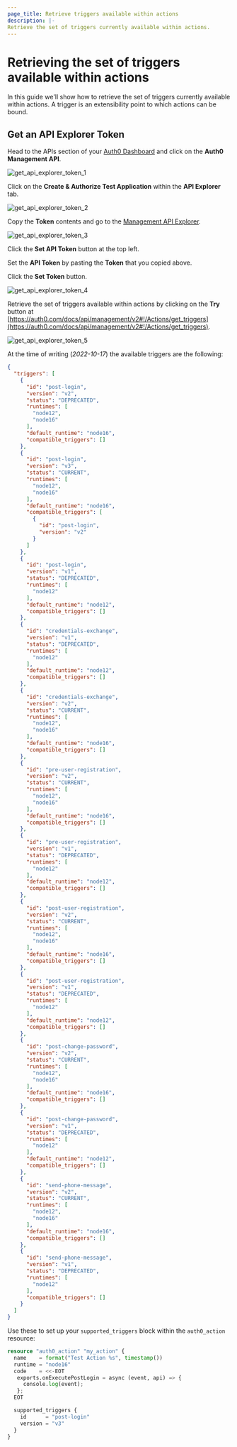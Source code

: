 ```yaml
---
page_title: Retrieve triggers available within actions
description: |-
Retrieve the set of triggers currently available within actions.
---
```


# Retrieving the set of triggers available within actions

In this guide we'll show how to retrieve the set of triggers currently available within actions.
A trigger is an extensibility point to which actions can be bound.

## Get an API Explorer Token

Head to the APIs section of your [Auth0 Dashboard](https://manage.auth0.com/#/apis) and click on the 
**Auth0 Management API**.

<img alt="get_api_explorer_token_1" src="https://user-images.githubusercontent.com/28300158/196163108-1a871ae9-7d98-4c4b-bb9f-a1fbf2e3fe8f.png">

Click on the **Create & Authorize Test Application** within the **API Explorer** tab.

<img alt="get_api_explorer_token_2" src="https://user-images.githubusercontent.com/28300158/196164274-785a39bf-e774-4d3d-a56b-c9b2b5c9149c.png">

Copy the **Token** contents and go to the [Management API Explorer](https://auth0.com/docs/api/management/v2).

<img alt="get_api_explorer_token_3" src="https://user-images.githubusercontent.com/28300158/196165167-e0e4b86d-8536-4613-9c61-7faec6dec8f9.png">

Click the **Set API Token** button at the top left.

Set the **API Token** by pasting the **Token** that you copied above.

Click the **Set Token** button.

<img alt="get_api_explorer_token_4" src="https://user-images.githubusercontent.com/28300158/196165357-6a2c3b69-2219-46eb-af2b-66665945bc75.png">

Retrieve the set of triggers available within actions by clicking on the **Try** button at 
[https://auth0.com/docs/api/management/v2#!/Actions/get_triggers](https://auth0.com/docs/api/management/v2#!/Actions/get_triggers).

<img alt="get_api_explorer_token_5" src="https://user-images.githubusercontent.com/28300158/196166349-8e4414ab-a110-4cf6-9343-dcc75a46146d.png">

At the time of writing (_2022-10-17_) the available triggers are the following:

```json
{
  "triggers": [
    {
      "id": "post-login",
      "version": "v2",
      "status": "DEPRECATED",
      "runtimes": [
        "node12",
        "node16"
      ],
      "default_runtime": "node16",
      "compatible_triggers": []
    },
    {
      "id": "post-login",
      "version": "v3",
      "status": "CURRENT",
      "runtimes": [
        "node12",
        "node16"
      ],
      "default_runtime": "node16",
      "compatible_triggers": [
        {
          "id": "post-login",
          "version": "v2"
        }
      ]
    },
    {
      "id": "post-login",
      "version": "v1",
      "status": "DEPRECATED",
      "runtimes": [
        "node12"
      ],
      "default_runtime": "node12",
      "compatible_triggers": []
    },
    {
      "id": "credentials-exchange",
      "version": "v1",
      "status": "DEPRECATED",
      "runtimes": [
        "node12"
      ],
      "default_runtime": "node12",
      "compatible_triggers": []
    },
    {
      "id": "credentials-exchange",
      "version": "v2",
      "status": "CURRENT",
      "runtimes": [
        "node12",
        "node16"
      ],
      "default_runtime": "node16",
      "compatible_triggers": []
    },
    {
      "id": "pre-user-registration",
      "version": "v2",
      "status": "CURRENT",
      "runtimes": [
        "node12",
        "node16"
      ],
      "default_runtime": "node16",
      "compatible_triggers": []
    },
    {
      "id": "pre-user-registration",
      "version": "v1",
      "status": "DEPRECATED",
      "runtimes": [
        "node12"
      ],
      "default_runtime": "node12",
      "compatible_triggers": []
    },
    {
      "id": "post-user-registration",
      "version": "v2",
      "status": "CURRENT",
      "runtimes": [
        "node12",
        "node16"
      ],
      "default_runtime": "node16",
      "compatible_triggers": []
    },
    {
      "id": "post-user-registration",
      "version": "v1",
      "status": "DEPRECATED",
      "runtimes": [
        "node12"
      ],
      "default_runtime": "node12",
      "compatible_triggers": []
    },
    {
      "id": "post-change-password",
      "version": "v2",
      "status": "CURRENT",
      "runtimes": [
        "node12",
        "node16"
      ],
      "default_runtime": "node16",
      "compatible_triggers": []
    },
    {
      "id": "post-change-password",
      "version": "v1",
      "status": "DEPRECATED",
      "runtimes": [
        "node12"
      ],
      "default_runtime": "node12",
      "compatible_triggers": []
    },
    {
      "id": "send-phone-message",
      "version": "v2",
      "status": "CURRENT",
      "runtimes": [
        "node12",
        "node16"
      ],
      "default_runtime": "node16",
      "compatible_triggers": []
    },
    {
      "id": "send-phone-message",
      "version": "v1",
      "status": "DEPRECATED",
      "runtimes": [
        "node12"
      ],
      "compatible_triggers": []
    }
  ]
}
```

Use these to set up your `supported_triggers` block within the `auth0_action` resource:

```terraform
resource "auth0_action" "my_action" {
  name    = format("Test Action %s", timestamp())
  runtime = "node16"
  code    = <<-EOT
   exports.onExecutePostLogin = async (event, api) => {
     console.log(event);
   };
  EOT

  supported_triggers {
    id      = "post-login"
    version = "v3"
  }
}
```
